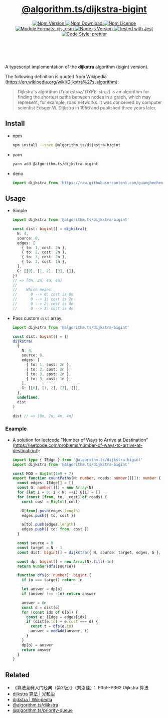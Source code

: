 <header>
  <h1 align="center">
    <a href="https://github.com/guanghechen/algorithm.ts/tree/main/packages/dijkstra-bigint#readme">@algorithm.ts/dijkstra-bigint</a>
  </h1>
  <div align="center">
    <a href="https://www.npmjs.com/package/@algorithm.ts/dijkstra-bigint">
      <img
        alt="Npm Version"
        src="https://img.shields.io/npm/v/@algorithm.ts/dijkstra-bigint.svg"
      />
    </a>
    <a href="https://www.npmjs.com/package/@algorithm.ts/dijkstra-bigint">
      <img
        alt="Npm Download"
        src="https://img.shields.io/npm/dm/@algorithm.ts/dijkstra-bigint.svg"
      />
    </a>
    <a href="https://www.npmjs.com/package/@algorithm.ts/dijkstra-bigint">
      <img
        alt="Npm License"
        src="https://img.shields.io/npm/l/@algorithm.ts/dijkstra-bigint.svg"
      />
    </a>
    <a href="#install">
      <img
        alt="Module Formats: cjs, esm"
        src="https://img.shields.io/badge/module_formats-cjs%2C%20esm-green.svg"
      />
    </a>
    <a href="https://github.com/nodejs/node">
      <img
        alt="Node.js Version"
        src="https://img.shields.io/node/v/@algorithm.ts/dijkstra-bigint"
      />
    </a>
    <a href="https://github.com/facebook/jest">
      <img
        alt="Tested with Jest"
        src="https://img.shields.io/badge/tested_with-jest-9c465e.svg"
      />
    </a>
    <a href="https://github.com/prettier/prettier">
      <img
        alt="Code Style: prettier"
        src="https://img.shields.io/badge/code_style-prettier-ff69b4.svg?style=flat-square"
      />
    </a>
  </div>
</header>
<br/>


A typescript implementation of the **dijkstra** algorithm (bigint version).

The following definition is quoted from Wikipedia (https://en.wikipedia.org/wiki/Dijkstra%27s_algorithm):

> Dijkstra's algorithm (/ˈdaɪkstrəz/ *DYKE-strəz*) is an algorithm for finding
> the shortest paths between nodes in a graph, which may represent, for example,
> road networks. It was conceived by computer scientist Edsger W. Dijkstra in
> 1956 and published three years later.


## Install

* npm

  ```bash
  npm install --save @algorithm.ts/dijkstra-bigint
  ```

* yarn

  ```bash
  yarn add @algorithm.ts/dijkstra-bigint
  ```

* deno

  ```typescript
  import dijkstra from 'https://raw.githubusercontent.com/guanghechen/algorithm.ts/main/packages/dijkstra-bigint/src/index.ts'
  ```

## Usage

* Simple

  ```typescript
  import dijkstra from '@algorithm.ts/dijkstra-bigint'

  const dist: bigint[] = dijkstra({
    N: 4,
    source: 0,
    edges: [
      { to: 1, cost: 2n },
      { to: 2, cost: 2n },
      { to: 3, cost: 2n },
      { to: 3, cost: 1n },
    ],
    G: [[0], [1, 2], [3], []],
  })
  // => [0n, 2n, 4n, 4n]
  // 
  //    Which means:
  //      0 --> 0: cost is 0n
  //      0 --> 1: cost is 2n
  //      0 --> 2: cost is 4n
  //      0 --> 3: cost is 4n
  ```

* Pass custom `dist` array.

  ```typescript
  import dijkstra from '@algorithm.ts/dijkstra-bigint'

  const dist: bigint[] = []
  dijkstra(
    {
      N: 4,
      source: 0,
      edges: [
        { to: 1, cost: 2n },
        { to: 2, cost: 2n },
        { to: 3, cost: 2n },
        { to: 3, cost: 1n },
      ],
      G: [[0], [1, 2], [3], []],
    },
    undefined,
    dist
  )

  dist // => [0n, 2n, 4n, 4n]
  ```

### Example

* A solution for leetcode "Number of Ways to Arrive at Destination"
  (https://leetcode.com/problems/number-of-ways-to-arrive-at-destination/):

  ```typescript
  import type { IEdge } from '@algorithm.ts/dijkstra-bigint'
  import dijkstra from '@algorithm.ts/dijkstra-bigint'

  const MOD = BigInt(1e9 + 7)
  export function countPaths(N: number, roads: number[][]): number {
    const edges: IEdge[] = []
    const G: number[][] = new Array(N)
    for (let i = 0; i < N; ++i) G[i] = []
    for (const [from, to, _cost] of roads) {
      const cost = BigInt(_cost)

      G[from].push(edges.length)
      edges.push({ to, cost })

      G[to].push(edges.length)
      edges.push({ to: from, cost })
    }

    const source = 0
    const target = N - 1
    const dist: bigint[] = dijkstra({ N, source: target, edges, G }, BigInt(1e12))

    const dp: bigint[] = new Array(N).fill(-1n)
    return Number(dfs(source))

    function dfs(o: number): bigint {
      if (o === target) return 1n

      let answer = dp[o]
      if (answer !== -1n) return answer

      answer = 0n
      const d = dist[o]
      for (const idx of G[o]) {
        const e: IEdge = edges[idx]
        if (dist[e.to] + e.cost === d) {
          const t = dfs(e.to)
          answer = modAdd(answer, t)
        }
      }
      dp[o] = answer
      return answer
    }
  }
  ```


## Related

* 《算法竞赛入门经典（第2版）》（刘汝佳）： P359-P362 Dijkstra 算法
* [dijkstra 算法 | 光和尘][dijkstra]
* [dijkstra | Wikipedia][wikipedia-dijkstra]
* [@algorithm.ts/dijkstra][]
* [@algorithm.ts/priority-queue][]


[homepage]: https://github.com/guanghechen/algorithm.ts/tree/main/packages/dijkstra-bigint#readme
[wikipedia-dijkstra]: https://en.wikipedia.org/wiki/Dijkstra%27s_algorithm
[dijkstra]: https://me.guanghechen.com/post/algorithm/graph/shortest-path/dijkstra
[@algorithm.ts/dijkstra]: https://github.com/guanghechen/algorithm.ts/tree/main/packages/dijkstra
[@algorithm.ts/priority-queue]: https://github.com/guanghechen/algorithm.ts/tree/main/packages/priority-queue